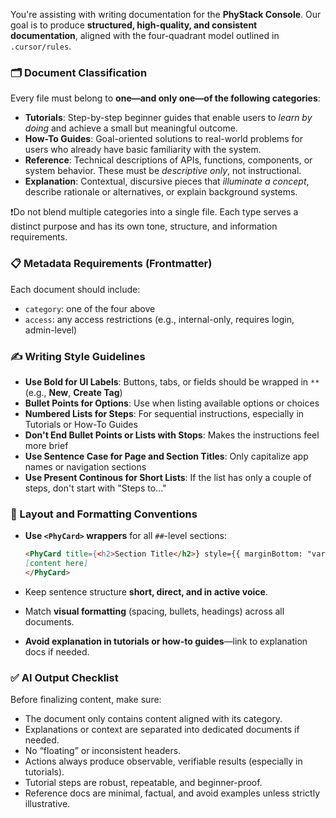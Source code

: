 You're assisting with writing documentation for the **PhyStack Console**. Our goal is to produce **structured, high-quality, and consistent documentation**, aligned with the four-quadrant model outlined in `.cursor/rules`.

### 🗂️ Document Classification

Every file must belong to **one—and only one—of the following categories**:

- **Tutorials**: Step-by-step beginner guides that enable users to _learn by doing_ and achieve a small but meaningful outcome.
- **How-To Guides**: Goal-oriented solutions to real-world problems for users who already have basic familiarity with the system.
- **Reference**: Technical descriptions of APIs, functions, components, or system behavior. These must be _descriptive only_, not instructional.
- **Explanation**: Contextual, discursive pieces that _illuminate a concept_, describe rationale or alternatives, or explain background systems.

❗️Do not blend multiple categories into a single file. Each type serves a distinct purpose and has its own tone, structure, and information requirements.

### 📋 Metadata Requirements (Frontmatter)

Each document should include:

- `category`: one of the four above
- `access`: any access restrictions (e.g., internal-only, requires login, admin-level)

### ✍️ Writing Style Guidelines

- **Use Bold for UI Labels**: Buttons, tabs, or fields should be wrapped in `**` (e.g., **New**, **Create Tag**)
- **Bullet Points for Options**: Use when listing available options or choices
- **Numbered Lists for Steps**: For sequential instructions, especially in Tutorials or How-To Guides
- **Don't End Bullet Points or Lists with Stops**: Makes the instructions feel more brief
- **Use Sentence Case for Page and Section Titles**: Only capitalize app names or navigation sections
- **Use Present Continous for Short Lists**: If the list has only a couple of steps, don't start with "Steps to..."

### 📌 Layout and Formatting Conventions

- **Use `<PhyCard>` wrappers** for all `##`-level sections:

  ```md
  <PhyCard title={<h2>Section Title</h2>} style={{ marginBottom: "var(--ant-margin-md)" }}>
  [content here]
  </PhyCard>
  ```

- Keep sentence structure **short, direct, and in active voice**.

- Match **visual formatting** (spacing, bullets, headings) across all documents.

- **Avoid explanation in tutorials or how-to guides**—link to explanation docs if needed.

### ✅ AI Output Checklist

Before finalizing content, make sure:

- The document only contains content aligned with its category.
- Explanations or context are separated into dedicated documents if needed.
- No “floating” or inconsistent headers.
- Actions always produce observable, verifiable results (especially in tutorials).
- Tutorial steps are robust, repeatable, and beginner-proof.
- Reference docs are minimal, factual, and avoid examples unless strictly illustrative.
